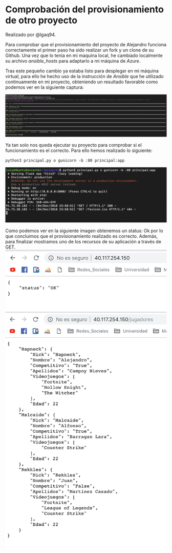 # Comprobación del provisionamiento de otro proyecto

Realizado por @lgaq94.

Para comprobar que el provisionamiento del proyecto de Alejandro funciona correctamente el primer paso ha sido realizar un fork y un clone de su Github. Una vez que lo tenía en mi maquina local, he cambiado localmente su archivo *ansible_hosts* para adaptarlo a mi máquina de *Azure*.

Tras este pequeño cambio ya estaba listo para desplegar en mi máquina virtual, para ello he hecho uso de la instrucción de *Ansible* que he utilizado continuamente en mi proyecto, obteniendo un resultado favorable como podemos ver en la siguiente captura:

![provisionamientoAnsible](figuras/comprobacionProvision/comprobacionAnsible.png)

Ya tan solo nos queda ejecutar su proyecto para comprobar si el funcionamiento es el correcto. Para ello hemos realizado lo siguiente:
~~~
python3 principal.py o gunicorn -b :80 principal:app
~~~
![provisionamientoAnsible](figuras/comprobacionProvision/despliegueComprobacionEjecucion.png)

Como podemos ver en la siguiente imagen obtenemos un status: Ok por lo que concluimos que el provisionamiento realizado es correcto. Además, para finalizar mostramos uno de los recursos de su aplicación a través de GET.
![provisionamientoAnsible](figuras/comprobacionProvision/despliegueComprobacionNavegador.png)
![provisionamientoAnsible](figuras/comprobacionProvision/despliegueJugadores.png)

